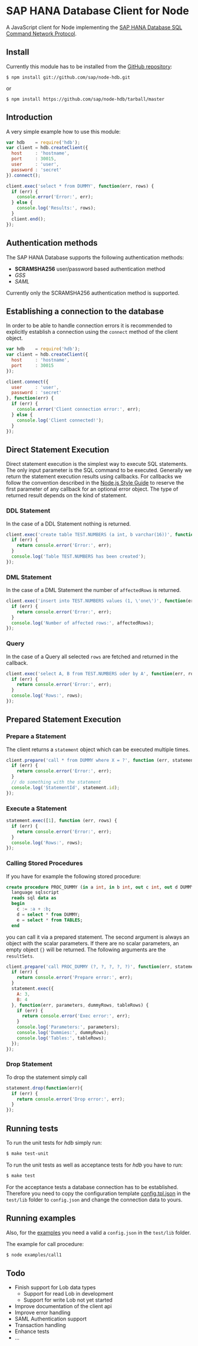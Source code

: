 SAP HANA Database Client for Node
====================================

A JavaScript client for Node implementing the 
[SAP HANA Database SQL Command Network Protocol](http://help.sap.com/hana/SAP_HANA_Database_SQL_command_network_protocol_en.pdf).


Install
-------

Currently this module has to be installed from the [GitHub repository](https://github.com/sap/node-hdb):

```
$ npm install git://github.com/sap/node-hdb.git
```

or 

```
$ npm install https://github.com/sap/node-hdb/tarball/master
```

Introduction
------------

A very simple example how to use this module:

```js
var hdb    = require('hdb');
var client = hdb.createClient({
  host     : 'hostname',
  port     : 30015,
  user     : 'user',
  password : 'secret'
}).connect();

client.exec('select * from DUMMY', function(err, rows) {
  if (err) {
    console.error('Error:', err);
  } else {
    console.log('Results:', rows);  
  }  
  client.end();
});
```

Authentication methods
----------------------

The SAP HANA Database supports the following authentication methods:

- **SCRAMSHA256** user/password based authentication method
- _GSS_
- _SAML_

Currently only the SCRAMSHA256 authentication method is supported.


Establishing a connection to the database
-----------------------------------------

In order to be able to handle connection errors it is recommended to explicitly
establish a connection  using the `connect` method of the client object.

```js
var hdb    = require('hdb');
var client = hdb.createClient({
  host     : 'hostname',
  port     : 30015
});

client.connect({
  user     : 'user',
  password : 'secret'
}, function(err) {
  if (err) {
    console.error('Client connection error:', err);
  } else {
    console.log('Client connected!');  
  }
});
```
 
Direct Statement Execution
--------------------------

Direct statement execution is the simplest way to execute SQL statements.
The only input parameter is the SQL command to be executed.
Generally we return the statement execution results using callbacks.
For callbacks we follow the convention described in the
[Node.js Style Guide](http://nodeguide.com/style.html#callbacks) 
to reserve the first parameter of any callback for an optional error object.
The type of returned result depends on the kind of statement. 

### DDL Statement

In the case of a DDL Statement nothing is returned.

```js
client.exec('create table TEST.NUMBERS (a int, b varchar(16))', function(err) {
  if (err) {
    return console.error('Error:', err);
  } 
  console.log('Table TEST.NUMBERS has been created');  
});
```

### DML Statement

In the case of a DML Statement the number of `affectedRows` is returned.

```js
client.exec('insert into TEST.NUMBERS values (1, \'one\')', function(err, affectedRows) {
  if (err) {
    return console.error('Error:', err);
  } 
  console.log('Number of affected rows:', affectedRows);  
});
```

### Query

In the case of a Query all selected `rows` are fetched and returned in the callback.

```js
client.exec('select A, B from TEST.NUMBERS oder by A', function(err, rows) {
  if (err) {
    return console.error('Error:', err);
  } 
  console.log('Rows:', rows);  
});

```

Prepared Statement Execution
----------------------------

###  Prepare a Statement 

The client returns a `statement` object which can be executed multiple times.

```js
client.prepare('call * from DUMMY where X = ?', function (err, statement){
  if (err) {
    return console.error('Error:', err);
  } 
  // do something with the statement
  console.log('StatementId', statement.id);
});
```

### Execute a Statement 

```js
statement.exec([1], function (err, rows) {
  if (err) {
    return console.error('Error:', err);
  }
  console.log('Rows:', rows);  
});
```

### Calling Stored Procedures

If you have for example the following stored procedure:

```sql
create procedure PROC_DUMMY (in a int, in b int, out c int, out d DUMMY, out e TABLES)
  language sqlscript
  reads sql data as
  begin
    c := :a + :b;
    d = select * from DUMMY;
    e = select * from TABLES;
  end
```
you can call it via a prepared statement. 
The second argument is always an object with the scalar parameters.
If there are no scalar parameters, an empty object ``{}`` will be returned.
The following arguments are the `resultSets`.

```js
client.prepare('call PROC_DUMMY (?, ?, ?, ?, ?)', function(err, statement){
  if (err) {
    return console.error('Prepare error:', err);
  }  
  statement.exec({
    A: 3, 
    B: 4
  }, function(err, parameters, dummyRows, tableRows) {
    if (err) {
      return console.error('Exec error:', err);
    }
    console.log('Parameters:', parameters);
    console.log('Dummies:', dummyRows);
    console.log('Tables:', tableRows);
  });
});
```

### Drop Statement

To drop the statement simply call

```js
statement.drop(function(err){
  if (err) {
    return console.error('Drop error:', err);
  }  
});
```

Running tests
-------------

To run the unit tests for _hdb_ simply run:

```bash
$ make test-unit
```

To run the unit tests as well as acceptance tests for _hdb_ you have to run:

```bash
$ make test
```

For the acceptance tests a database connection has to be established. Therefore you 
need to copy the configuration template [config.tpl.json](./test/lib/config.tpl.json) 
in the ```test/lib``` folder to ```config.json``` and change the connection data to yours.


Running examples
----------------

Also, for the [examples](./examples) you need a valid a ```config.json``` in the ```test/lib``` folder. 

The example for call procedure:

```bash
$ node examples/call1
```

Todo
----
* Finish support for Lob data types 
    * Support for read Lob in development
    * Support for write Lob not yet started
* Improve documentation of the client api    
* Improve error handling
* SAML Authentication support
* Transaction handling
* Enhance tests
* ...
